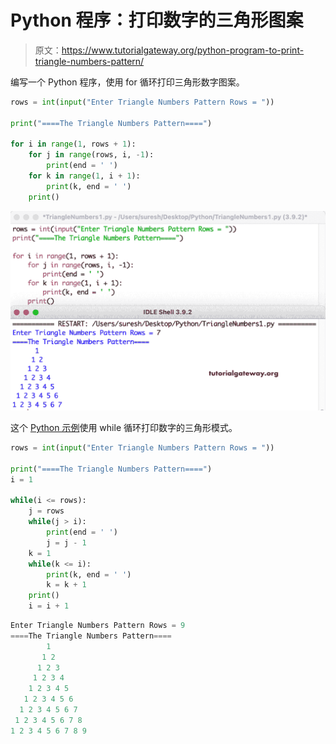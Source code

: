 # Python 程序：打印数字的三角形图案

> 原文：<https://www.tutorialgateway.org/python-program-to-print-triangle-numbers-pattern/>

编写一个 Python 程序，使用 for 循环打印三角形数字图案。

```py
rows = int(input("Enter Triangle Numbers Pattern Rows = "))

print("====The Triangle Numbers Pattern====")

for i in range(1, rows + 1):
    for j in range(rows, i, -1):
        print(end = ' ')
    for k in range(1, i + 1):
        print(k, end = ' ')
    print()

```

![Python Program to Print Triangle Numbers Pattern](img/7ef082093fe7d1846842703bfef77234.png)

这个 [Python 示例](https://www.tutorialgateway.org/python-programming-examples/)使用 while 循环打印数字的三角形模式。

```py
rows = int(input("Enter Triangle Numbers Pattern Rows = "))

print("====The Triangle Numbers Pattern====")
i = 1

while(i <= rows):
    j = rows
    while(j > i):
        print(end = ' ')
        j = j - 1
    k = 1
    while(k <= i):
        print(k, end = ' ')
        k = k + 1
    print()
    i = i + 1

```

```py
Enter Triangle Numbers Pattern Rows = 9
====The Triangle Numbers Pattern====
        1 
       1 2 
      1 2 3 
     1 2 3 4 
    1 2 3 4 5 
   1 2 3 4 5 6 
  1 2 3 4 5 6 7 
 1 2 3 4 5 6 7 8 
1 2 3 4 5 6 7 8 9 
```